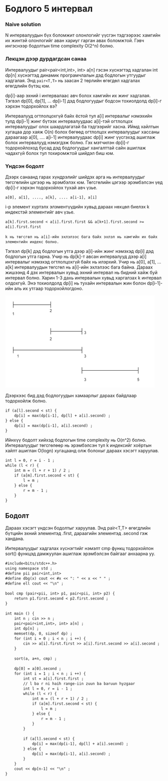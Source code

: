 # Бодлого 5 интервал 

### Naive solution 

N интервалуудын бүх боломжит олонлогийг үүсгэн тэдгээрээс хамгийн их жинтэй олонлогийг аван хариуг гарган авах боломжтой. Гэвч ингэснээр бодолтын time complexity O(2^n) болно. 

### Лекцэн дээр дурдагдсан санаа 

Интервалуудыг pair<pair<int,int>, int> a[n] гэсэн хүснэгтэд хадгалан int dp[n] хүснэгтэд динамик програмчлалын дэд бодлогын утгуудыг хадгалая. Энд ```pair<T,T>``` нь заасан 2 төрлийн өгөгдөл хадгалах өгөгдлийн бүтэц юм. 

dp[i]-аар эхний i интервалаас авч болох хамгийн их жинг хадгалая. Тэгвэл dp[0], dp[1], ... dp[i-1] дэд бодлогуудыг бодсон тохиолдолд dp[i]-г хэрхэн тодорхойлох вэ?  

Интервалууд огтлолцохгүй байх ёстой тул a[i] интервалыг нэмэхийн тулд dp[i-1] жинг бүтээх интервалуудаас a[i]-тэй огтлолцох интервалуудыг олох шаардлагатай ба тэдгээрийг хасна. Иймд хайлтын хугацаа дор хаяж O(n) болох бөгөөд огтлолцох интервалуудыг хассаны дараагаар a[0], .... a[i-1] интервалуудаас dp[i] жинг үүсгэхэд ашиглаж болох интервалууд нэмэгдэж болно. Гэх мэтчилэн dp[i]-г тодорхойлоход бусад дэд бодлогуудыг хангалттай сайн ашиглаж чадахгүй болох тул тохиромжтой шийдэл биш юм. 

### Үндсэн бодолт 

Дээрх санаанд гарах хүндрэлийг шийдэх арга нь интервалуудыг төгсгөлийн цэгээр нь эрэмбэлэх юм. Төгсгөлийн цэгээр эрэмбэлсэн үед dp[i]-г хэрхэн тодорхойлох тухай авч үзье. 
``` 
a[0], a[1], ...., a[k], .... a[i-1], a[i] 
``` 
i-р элемент хүртэлх элэментүүдийн хувьд дараах нөхцөл биелэх k индекстэй элементийг авч үзье. 

``` 
a[k].first.second < a[i].first.first && a[k+1].first.second >= a[i].first.first 

k нь төгсгөл нь a[i]-ийн эхлэлээс бага байх эхлэл нь хамгийн их байх элементийн индекс болно.  
``` 

Тэгвэл dp[k] дэд бодлогын утга дээр a[i]-ийн жинг нэмэхэд dp[i] дэд бодлогын утга гарна. Учир нь dp[k]-т авсан интервалууд дээр a[i] интервалыг нэмэхэд огтлолцохгүй байх нь илэрхий. Учир нь a[0], a[1], ... a[k] интервалуудын төгсгөл нь a[i]-ийн эхлэлээс бага байна. Дараах жишээнд 4 дэх интервалын хувьд эхний интервал нь бидний хайж буй интервал болно. Харин 1-3 дахь интервалын хувьд харгалзах k интервал олдохгүй. Энэ тохиолдолд dp[i] нь тухайн интервалын жин болон dp[i-1]-ийн аль их утгаар тодорхойлогдоно. 

![](example.png)

Дээрхээс бид дэд бодлогуудын хамаарлыг дараах байдлаар тодорхойлж болно. 
``` 
if (a[l].second < st) {
    dp[i] = max(dp[i-1], dp[l] + a[i].second) ; 
} else {
    dp[i] = max(dp[i-1], a[i].second) ; 
}
```  

Ийнхүү бодолт хийхэд бодлогын time complexity нь O(n^2) болно. Интервалуудыг төгсгөлөөр нь эрэмбэлсэн тул k индексийг хоёртын хайлт ашиглан O(logn) хугацаанд олж болохыг дараах хэсэгт харуулав. 

```
int l = 0, r = i - 1 ; 
while (l < r) {
    int m = (l + r + 1) / 2 ;
    if (a[m].first.second < st) {
        l = m ; 
    } else {
        r = m - 1 ; 
    }
}
``` 
## Бодолт 

Дараах хэсэгт үндсэн бодолтыг харуулав. Энд pair<T,T> өгөгдлийн бүтцийн эхний элементэд .first, дараагийн элементэд .second гэж хандана. 

Интервалуудыг хадгалах хүснэгтийг нэмэлт cmp функц тодорхойлон sort() функцэд дамжуулан ашиглаж эрэмбэлсэн байгааг анхаарна уу. 

```
#include<bits/stdc++.h>
using namespace std ;
#define pii pair<int,int>
#define dbg(x) cout << #x << ": " << x << " " ; 
#define ell cout << "\n" ; 

bool cmp (pair<pii, int> p1, pair<pii, int> p2) {
    return p1.first.second < p2.first.second ; 
}

int main () {
    int n ; cin >> n ; 
    pair<pair<int,int>, int> a[n] ; 
    int dp[n] ;
    memset(dp, 0, sizeof dp) ; 
    for (int i = 0 ; i < n ; i ++) {    
        cin >> a[i].first.first >> a[i].first.second >> a[i].second ; 
    }

    sort(a, a+n, cmp) ;
    
    dp[0] = a[0].second ; 
    for (int i = 1 ; i < n ; i ++) { 
        int st = a[i].first.first ; 
        // l ba r ni haih range-iin zuun ba baruun hyzgaar 
        int l = 0, r = i - 1 ; 
        while (l < r) {
            int m = (l + r + 1) / 2 ;
            if (a[m].first.second < st) {
                l = m ; 
            } else {
                r = m - 1 ; 
            }
        }

        if (a[l].second < st) {
            dp[i] = max(dp[i-1], dp[l] + a[i].second) ; 
        } else {
            dp[i] = max(dp[i-1], a[i].second) ; 
        }
    }
    cout << dp[n-1] << "\n" ; 
}
``` 